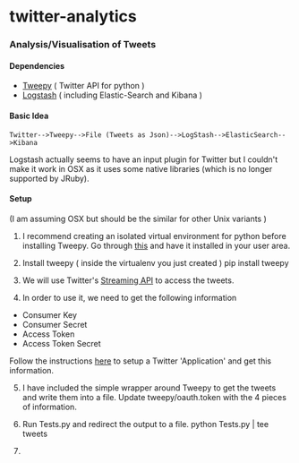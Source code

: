twitter-analytics
=================

### Analysis/Visualisation of Tweets 

#### Dependencies
* [Tweepy](https://github.com/tweepy/tweepy) ( Twitter API for python )
* [Logstash](http://logstash.net/) ( including Elastic-Search and Kibana )

#### Basic Idea
    Twitter-->Tweepy-->File (Tweets as Json)-->LogStash-->ElasticSearch-->Kibana
Logstash actually seems to have an input plugin for Twitter but I couldn't make it work in OSX as it uses some native libraries (which is no longer supported by JRuby).
    
#### Setup 
(I am assuming OSX but should be the similar for other Unix variants )

1. I recommend creating an isolated virtual environment for python before installing Tweepy. Go through [this](https://pypi.python.org/pypi/virtualenv) and have it installed in your user area.
2. Install tweepy ( inside the virtualenv you just created )
    pip install tweepy
     
3. We will use Twitter's [Streaming API](https://dev.twitter.com/docs/streaming-apis) to access the tweets. 
4. In order to use it, we need to  get the following information
 * Consumer Key
 * Consumer Secret
 * Access Token 
 * Access Token Secret
  
Follow the instructions [here](https://dev.twitter.com/docs/auth/tokens-devtwittercom) to setup a Twitter 'Application' and get this information.

5. I have included the simple wrapper around Tweepy to get the tweets and write them into a file. 
   Update tweepy/oauth.token with the 4 pieces of information.
   
6. Run Tests.py and redirect the output to a file.
    python Tests.py | tee tweets
    
7.